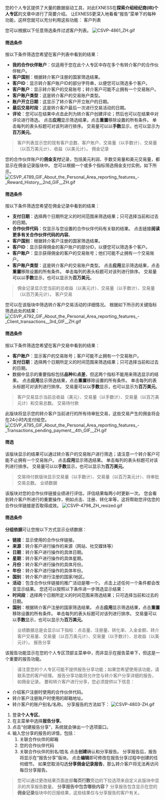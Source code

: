 
您的个人专区提供了大量的数据驱动工具，对此EXNESS在**探索介绍经纪商(IB)个人专区**的文章中进行了简要介绍。 让EXNESS更深入地看看“报告”菜单下的每种功能，这样您就可以充分利用这些功能：
客户列表
 
您可以根据以下任意筛选条件过滤客户列表。
![CSVP-4861_ZH.gif](https://testingcf.jsdelivr.net/gh/jarlin8/OSS@main/exhelp/CSVP-4861_ZH.gif)
#### 筛选条件 ####
按以下条件筛选您希望在客户列表中看到的结果：
* **我的合作伙伴账户**：仅适用于您在此个人专区中存在多个有转介客户的合作伙伴帐户。
* **客户国别**：根据转介客户注册的国家筛选结果。
* **客户ID**：显示转介客户账户ID的部分字符串，以便您可以筛选多个客户。
* **客户账户**：显示转介客户的交易账号；转介客户可能不止拥有一个交易账户。
* **客户账户类型**：这是转介客户的交易账户类型。
* **账户开立日期**：这显示了转介客户开立账户的日期。
* **最后交易时段**：这是转介客户最后一次进行交易活动的日期。
* **评论**：您可以在结果中点击此列为转介客户创建评论；然后也可以在结果中对评论进行筛选。
点击**应用**显示筛选结果，点击**重置**移除设置的所有条件。 单击每列的表头标题可对该列进行排序。 交易量可以以**手数**显示，也可以显示为**百万美元**。
> 客户列表显示您的现有客户总数、客户账户、交易量（以手数计）、交易量（以百万美元计）、收益（以美元计）。
佣金记录
 
您的合作伙伴账户的**佣金支付**记录，包括美元利润、手数交易量和美元交易量，都显示在佣金记录版块中。 您可以根据一个或多个指标筛选佣金支付实例，如下所示。
![CSVP_4789_GIF_About_the_Personal_Area_reporting_features_-_Reward_History__2nd_GIF__ZH.gif](https://testingcf.jsdelivr.net/gh/jarlin8/OSS@main/exhelp/CSVP_4789_GIF_About_the_Personal_Area_reporting_features_-_Reward_History__2nd_GIF__ZH.gif)

#### 筛选条件 ####
按以下条件筛选您希望在佣金记录中看到的结果：
* **支付日期**：选择两个日期所定义的时间范围来筛选结果；只可选择当前和过去的日期。
* **合作伙伴代码**：仅显示与您设置的合作伙伴代码有关联的结果。 点击链接**阅读更多有关合作伙伴代码的内容**。
* **客户国别**：根据转介客户注册的国家筛选结果。
* **客户ID**：显示获得佣金的客户账户的部分ID，以便您可以筛选多个客户。
* **客户账户**：显示获得佣金的客户的交易账号；他们可能不止拥有一个交易账户。
* **客户账户类型**：这是转介客户的交易账户类型。
点击**应用**显示筛选结果，点击**重置**移除设置的所有条件。 单击每列的表头标题可对该列进行排序。 交易量可以以**手数**显示，也可以显示为**百万美元**。
> 佣金记录显示您当前的总收益（以美元计）、交易量（以手数计）、交易量（以百万美元计）。
客户交易
 
您可以在该版块中筛选转介客户交易活动的详细情况。 根据如下所示的关键指标筛选此处的结果：
![CSVP_4792_GIF_About_the_Personal_Area_reporting_features_-_Client_transactions__3rd_GIF__ZH.gif](https://testingcf.jsdelivr.net/gh/jarlin8/OSS@main/exhelp/CSVP_4792_GIF_About_the_Personal_Area_reporting_features_-_Client_transactions__3rd_GIF__ZH.gif)
#### 筛选条件 ####
按以下条件筛选您希望在客户交易中看到的结果：
* **客户账户**：显示客户的交易账号；客户可能不止拥有一个交易账户。
* **支付日期**：选择两个日期所定义的时间范围来筛选结果；只可选择当前和过去的日期。
* 数据中显示的重要指标包括**品种**和**点差**，但这两个指标不能用来筛选显示的结果。
点击**应用**显示筛选结果，点击**重置**移除设置的所有条件。 单击每列的表头标题可对该列进行排序。 交易量可以以**手数**显示，也可以显示为**百万美元**。
> 客户交易显示当前总收益（美元）、交易量（以手数计）、交易量（以百万美元计）和交易总数。
交易待付款
 
此版块将显示您的转介客户当前进行的所有待审批交易，这些交易产生的佣金将会在24小时内支付给您。
![CSVP_4795_GIF_About_the_Personal_Area_reporting_features_-_Transactions_pending_payment__4th_GIF__ZH.gif](https://testingcf.jsdelivr.net/gh/jarlin8/OSS@main/exhelp/CSVP_4795_GIF_About_the_Personal_Area_reporting_features_-_Transactions_pending_payment__4th_GIF__ZH.gif)
#### 筛选 ####
该版块显示的结果可以通过转介客户的交易账户进行筛选；请注意一个转介客户可能不止拥有一个交易账户。 点击**应用**显示筛选结果。 单击每列的表头标题可对该列进行排序。 交易量可以以**手数**显示，也可以显示为**百万美元**。
> 交易待付款版块显示交易量（以手数计）、交易量（以百万美元计）、待审批交易总数。
业绩数据
 
该版块对您的合作伙伴链接业绩进行评估，评估结果每两小时更新一次。 您会看到转介客户所进行的重要操作，例如点击、注册、转化率等，这将帮助您评估您的合作伙伴链接是否取得成效。
![CSVP-4798_ZH_resized.gif](https://testingcf.jsdelivr.net/gh/jarlin8/OSS@main/exhelp/CSVP-4798_ZH_resized.gif)
#### 筛选条件 ####
**分组依据**可让您按以下方式显示业绩数据：
* **链接**：显示使用的合作伙伴链接。
* **来源**：转介客户进行操作的来源（网站、社交媒体等）
* **日期**：转介客户进行操作的具体日期。
* **星期**：转介客户进行操作的具体星期。
* **月份**：转介客户进行操作的具体月份。
* **年份**：转介客户进行操作的具体年份。
* **国别**：转介客户进行注册的国家/地区。
* **活动**：包含合作伙伴链接的推广活动是哪一个。
点击上述任何一个条件都会改变显示结果。
您还可以按照以下条件进一步筛选显示结果：
* **时间段**：选择两个日期所定义的时间范围来筛选结果；只可选择当前和过去的日期。
* **国别**：根据转介客户注册的国家筛选结果。
点击**应用**显示筛选结果，点击**重置**移除设置的所有条件。 单击每列的表头标题可对该列进行排序。 交易量可以以**手数**显示，也可以显示为**百万美元**。
> 业绩数据总是会显示以下指标：点击量、注册量、转化率、入金金额、转介客户交易量、交易量（以百万美元计）、交易量（以手数计）、总收益（以美元计）。
报告分享
 
该报告功能显示在您的个人专区顶部主菜单中，而非显示在报告菜单下，但这是一个重要的报告功能。
> 请注意您的个人专区可能不提供报告分享功能；如果您希望使用该功能，请联系您的客户经理。
报告分享功能将允许您与转介客户分享详细的报告，如佣金记录。
要和转介客户进行分享，您必须提供以下信息：
* 介绍客户注册时使用的合作伙伴代码。
* 转介客户注册账户时使用的邮箱地址。
* 转介客户的账户别名/名称。
分享报告的方法如下：
![CSVP-4803-ZH.gif](https://testingcf.jsdelivr.net/gh/jarlin8/OSS@main/exhelp/CSVP-4803-ZH.gif)
1. 登录**个人专区**。
2. 在主菜单中选择**报告分享**。
3. 点击“创建报告分享”，系统就会弹出一个选项窗口。
4. 输入您分享的报告的详情，包括：
   1. 关联合作伙伴的邮箱
   2. 您的合作伙伴代码
   3. 关联合作伙伴的别名/姓名
   点击**创建**确认和分享报告。
分享报告后，报告将显示在“报告分享”版块。 点击**编辑**即可修改在报告分享过程中创建的任何细节。 如果您取消勾选**分享佣金记录报告**，那么转介客户将无法再访问每日分享报告。
> 您可以通过更改结果页面底部**每页行数**旁边的下拉选项来自定义此版块中显示的共享报告数量。
**分享报告中包含哪些内容？**
分享报告包含显示在您的**佣金记录**版块中的日报结果，这些结果仅与分享报告的客户有关。